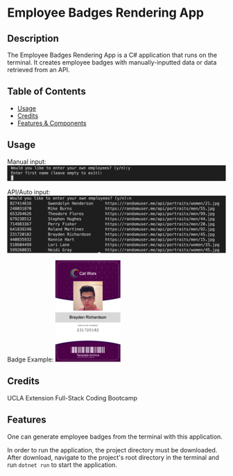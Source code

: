 # Employee Badges Rendering App

## Description
The Employee Badges Rendering App is a C# application that runs on the terminal. It creates employee badges with manually-inputted data or data retrieved from an API.

## Table of Contents

- [Usage](#usage)
- [Credits](#credits)
- [Features & Components](#features)

## Usage

Manual input:
![](./data/previews/preview-manual.png)

API/Auto input:
![](./data/previews/preview-auto.png)

Badge Example:
<img src="./data/231720182_badge.png" alt="preview" width="150"/>

## Credits

UCLA Extension Full-Stack Coding Bootcamp

## Features
One can generate employee badges from the terminal with this application. 

In order to run the application, the project directory must be downloaded. After download, navigate to the project's root directory in the terminal and run `dotnet run` to start the application.
